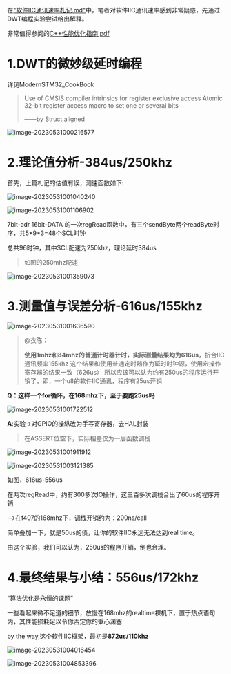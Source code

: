 在["软件IIC通讯速率札记.md"](软件IIC通讯速率札记.md)中，笔者对软件IIC通讯速率感到非常疑惑，先通过DWT编程实验尝试给出解释。

非常值得参阅的[C++性能优化指南.pdf](C++性能优化指南.pdf)

# 1.DWT的微妙级延时编程

详见ModernSTM32_CookBook

> Use of CMSIS compiler intrinsics for register exclusive access
> Atomic 32-bit register access macro to set one or several bits
>
> ——by Struct.aligned

![image-20230531000216577](https://s2.loli.net/2023/05/31/Vi7qr9WXljwCdPe.png)

# 2.理论值分析-384us/250khz

首先，上篇札记的估值有误，测速函数如下:

![image-20230531001040240](https://s2.loli.net/2023/05/31/42nhZSI9EzM87Vt.png)

![image-20230531001106902](C:\Users\yceachan\AppData\Roaming\Typora\typora-user-images\image-20230531001106902.png)

7bit-adr 16bit-DATA 的一次regRead函数中，有三个sendByte两个readByte时序，共5*9+3=48个SCL时钟

总共96时钟，其中SCL配速为250khz，理论延时384us

> 如图的250mhz配速

![image-20230531001359073](https://s2.loli.net/2023/05/31/oaRgFwUqOzT4VDH.png)

# 3.测量值与误差分析-616us/155khz

![image-20230531001636590](https://s2.loli.net/2023/05/31/RYdbVA5mvtqfDBF.png)

> @衣陈：
>
> **使用1mhz和84mhz的普通计时器计时，实际测量结果均为616us**，折合IIC通讯频率155khz
> 这个结果和使用普通定时器作为延时时钟源，使用宏操作寄存器的结果一致（626us）
> 所以应该可以认为约有250us的程序运行开销了，即，一个u8的软件IIC通讯，程序有25us开销

**Q：这样一个for循环，在168mhz下，至于要跑25us吗**

![image-20230531001722512](https://s2.loli.net/2023/05/31/v86FmVYwBR3LTWO.png)



**A**:实验->对GPIO的操纵改为手写寄存器，去HAL封装

> 在ASSERT位空下，实际相差仅为一层函数调栈

![image-20230531001911912](https://s2.loli.net/2023/05/31/zCYTKyiptUVG9ON.png)

![image-20230531003121385](https://s2.loli.net/2023/05/31/TLUO94znoldRIsZ.png)

如图，616us-556us

在两次regRead中，约有300多次IO操作，这三百多次调栈合出了60us的程序开销

-->在f407的168mhz下，调栈开销约为：200ns/call

简单叠加一下，就是50us的债，让你的软件IIC永远无法达到real time。

由这个实验，我们可以认为，250us的程序开销，倒也合理。

# 4.最终结果与小结：556us/172khz

“算法优化是永恒的课题”

一些看起来微不足道的细节，放慢在168mhz的realtime裸机下，置于热点语句内，其性能损耗足以令你否定你的秉心渊塞

by the way,这个软件IIC框架，最初是**872us/110khz**

![image-20230531004016454](https://s2.loli.net/2023/05/31/qaS61CO39f2KdJM.png)

![image-20230531004853396](https://s2.loli.net/2023/05/31/UZLqr5bSNB23746.png)